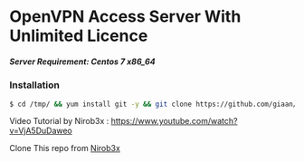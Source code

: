 # OpenVPN Access Server With Unlimited Licence
##### Server Requirement: **Centos 7 x86_64**

### Installation

```sh
$ cd /tmp/ && yum install git -y && git clone https://github.com/giaan/OpenVPN-AS-Unlimited && cd OpenVPN-AS-Unlimited/ && sed -i -e 's/\r$//' centos7.sh && chmod 755 centos7.sh && ./centos7.sh
```

Video Tutorial by Nirob3x : https://www.youtube.com/watch?v=VjA5DuDaweo

Clone This repo from [Nirob3x](https://github.com/Nirob3x/OpenVPN-As-Unlimited)
